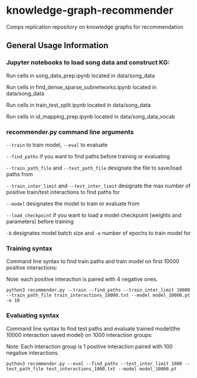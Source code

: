 # knowledge-graph-recommender
Comps replication repository on knowledge graphs for recommendation

## General Usage Information

### Jupyter notebooks to load song data and construct KG:
Run cells in song_data_prep.ipynb located in data/song_data

Run cells in find_dense_sparse_subnetworks.ipynb located in data/song_data

Run cells in train_test_split.ipynb located in data/song_data

Run cells in id_mapping_prep.ipynb located in data/song_data_vocab

### recommender.py command line arguments
`--train` to train model, `--eval` to evaluate

`--find_paths` if you want to find paths before training or evaluating

`--train_path_file` and `--test_path_file` designate the file to save/load paths from

`--train_inter_limit` and `--test_inter_limit` designate the max number of positive train/test interactions to find paths for

`--model` designates the model to train or evaluate from

`--load_checkpoint` if you want to load a model checkpoint (weights and parameters) before training

`-b` designates model batch size and `-e` number of epochs to train model for

### Training syntax
Command line syntax to find train paths and train model on first 10000 positive interactions:

Note: each positive interaction is paired with 4 negative ones.

`python3 recommender.py --train --find_paths --train_inter_limit 10000 --train_path_file train_interactions_10000.txt --model model_10000.pt -e 10`

### Evaluating syntax
Command line syntax to find test paths and evaluate trained model(the 10000 interaction saved model) on 1000 interaction groups:

Note: Each interaction group is 1 positive interaction paired with 100 negative interactions.

`python3 recommender.py --eval --find_paths --test_inter_limit 1000 --test_path_file test_interactions_1000.txt --model model_10000.pt`

